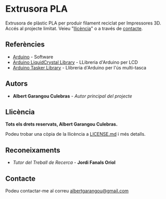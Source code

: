 # Extrusora PLA
Extrusora de plàstic PLA per produir filament reciclat per Impressores 3D.
Accés al projecte limitat. Veieu "[llicència](LICENSE.md)" o a través de [contacte](mailto:albertgarangou@gmail.com).

## Referències
* [Arduino](https://www.arduino.cc/) - Software
* [Arduino LiquidCrystal Library](https://www.arduino.cc/en/Reference/LiquidCrystal) - LLibreria d'Arduino per LCD
* [Arduino Tasker Library](https://github.com/joysfera/arduino-tasker) - Llibreria d'Arduino per l'ús multi-tasca

## Autors
* **Albert Garangou Culebras** - *Autor principal del projecte*

## Llicència
**Tots els drets reservats, Albert Garangou Culebras.**

Podeu trobar una còpia de la llicència a [LICENSE.md](LICENSE.md) i més detalls.

## Reconeixaments
* *Tutor del Treball de Recerca* - **Jordi Fanals Oriol**

## Contacte
Podeu contactar-me al correu [albertgarangou@gmail.com](mailto:albertgarangou@gmail.com)
